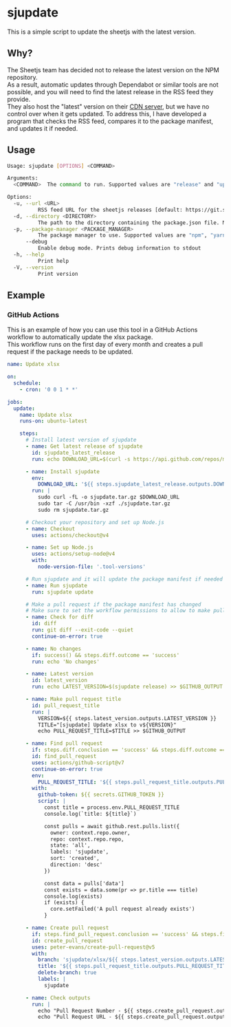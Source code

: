 # sjupdate

This is a simple script to update the sheetjs with the latest version.

## Why?

The Sheetjs team has decided not to release the latest version on the NPM repository.  
As a result, automatic updates through Dependabot or similar tools are not possible, and you will need to find the latest release in the RSS feed they provide.  
They also host the "latest" version on their [CDN server](https://cdn.sheetjs.com/), but we have no control over when it gets updated.
To address this, I have developed a program that checks the RSS feed, compares it to the package manifest, and updates it if needed.

## Usage

```bash
Usage: sjupdate [OPTIONS] <COMMAND>

Arguments:
  <COMMAND>  The command to run. Supported values are "release" and "update". The "release" command prints the latest version number to stdout. The "update" command updates the xlsx package to the latest version [possible values: release, update]

Options:
  -u, --url <URL>
          RSS feed URL for the sheetjs releases [default: https://git.sheetjs.com/sheetjs/sheetjs/tags.rss]
  -d, --directory <DIRECTORY>
          The path to the directory containing the package.json file. Must be relative to the project root [default: .]
  -p, --package-manager <PACKAGE_MANAGER>
          The package manager to use. Supported values are "npm", "yarn", and "pnpm" [default: npm] [possible values: npm, yarn, pnpm]
      --debug
          Enable debug mode. Prints debug information to stdout
  -h, --help
          Print help
  -V, --version
          Print version
```

## Example

### GitHub Actions

This is an example of how you can use this tool in a GitHub Actions workflow to automatically update the xlsx package.  
This workflow runs on the first day of every month and creates a pull request if the package needs to be updated.

```yaml
name: Update xlsx

on:
  schedule:
    - cron: '0 0 1 * *'

jobs:
  update:
    name: Update xlsx
    runs-on: ubuntu-latest

    steps:
      # Install latest version of sjupdate
      - name: Get latest release of sjupdate
        id: sjupdate_latest_release
        run: echo DOWNLOAD_URL=$(curl -s https://api.github.com/repos/miyamotota/sjupdate/releases/latest | jq -r '.assets[] | select(.name | contains("linux")) | .browser_download_url') >> $GITHUB_OUTPUT

      - name: Install sjupdate
        env:
          DOWNLOAD_URL: '${{ steps.sjupdate_latest_release.outputs.DOWNLOAD_URL }}'
        run: |
          sudo curl -fL -o sjupdate.tar.gz $DOWNLOAD_URL
          sudo tar -C /usr/bin -xzf ./sjupdate.tar.gz
          sudo rm sjupdate.tar.gz

      # Checkout your repository and set up Node.js
      - name: Checkout
        uses: actions/checkout@v4

      - name: Set up Node.js
        uses: actions/setup-node@v4
        with:
          node-version-file: '.tool-versions'

      # Run sjupdate and it will update the package manifest if needed
      - name: Run sjupdate
        run: sjupdate update

      # Make a pull request if the package manifest has changed
      # Make sure to set the workflow permissions to allow to make pull requests
      - name: Check for diff
        id: diff
        run: git diff --exit-code --quiet
        continue-on-error: true

      - name: No changes
        if: success() && steps.diff.outcome == 'success'
        run: echo 'No changes'

      - name: Latest version
        id: latest_version
        run: echo LATEST_VERSION=$(sjupdate release) >> $GITHUB_OUTPUT

      - name: Make pull request title
        id: pull_request_title
        run: |
          VERSION=${{ steps.latest_version.outputs.LATEST_VERSION }}
          TITLE="[sjupdate] Update xlsx to v${VERSION}"
          echo PULL_REQUEST_TITLE=$TITLE >> $GITHUB_OUTPUT

      - name: Find pull request
        if: steps.diff.conclusion == 'success' && steps.diff.outcome == 'failure'
        id: find_pull_request
        uses: actions/github-script@v7
        continue-on-error: true
        env:
          PULL_REQUEST_TITLE: '${{ steps.pull_request_title.outputs.PULL_REQUEST_TITLE }}'
        with:
          github-token: ${{ secrets.GITHUB_TOKEN }}
          script: |
            const title = process.env.PULL_REQUEST_TITLE
            console.log(`title: ${title}`)

            const pulls = await github.rest.pulls.list({
              owner: context.repo.owner,
              repo: context.repo.repo,
              state: 'all',
              labels: 'sjupdate',
              sort: 'created',
              direction: 'desc'
            })

            const data = pulls['data']
            const exists = data.some(pr => pr.title === title)
            console.log(exists)
            if (exists) {
              core.setFailed('A pull request already exists')
            }

      - name: Create pull request
        if: steps.find_pull_request.conclusion == 'success' && steps.find_pull_request.outcome == 'success'
        id: create_pull_request
        uses: peter-evans/create-pull-request@v5
        with:
          branch: 'sjupdate/xlsx/${{ steps.latest_version.outputs.LATEST_VERSION }}'
          title: '${{ steps.pull_request_title.outputs.PULL_REQUEST_TITLE }}'
          delete-branch: true
          labels: |
            sjupdate

      - name: Check outputs
        run: |
          echo "Pull Request Number - ${{ steps.create_pull_request.outputs.pull-request-number }}"
          echo "Pull Request URL - ${{ steps.create_pull_request.outputs.pull-request-url }}"
```